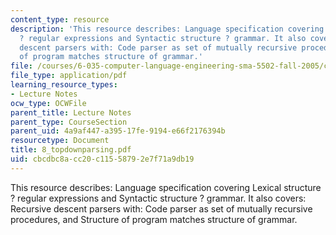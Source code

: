 ```yaml
---
content_type: resource
description: 'This resource describes: Language specification covering Lexical structure
  ? regular expressions and Syntactic structure ? grammar. It also covers:  Recursive
  descent parsers with: Code parser as set of mutually recursive procedures, and Structure
  of program matches structure of grammar.'
file: /courses/6-035-computer-language-engineering-sma-5502-fall-2005/cbcdbc8acc20c11558792e7f71a9db19_8_topdownparsing.pdf
file_type: application/pdf
learning_resource_types:
- Lecture Notes
ocw_type: OCWFile
parent_title: Lecture Notes
parent_type: CourseSection
parent_uid: 4a9af447-a395-17fe-9194-e66f2176394b
resourcetype: Document
title: 8_topdownparsing.pdf
uid: cbcdbc8a-cc20-c115-5879-2e7f71a9db19
---
```

This resource describes: Language specification covering Lexical structure ? regular expressions and Syntactic structure ? grammar. It also covers:  Recursive descent parsers with: Code parser as set of mutually recursive procedures, and Structure of program matches structure of grammar.

